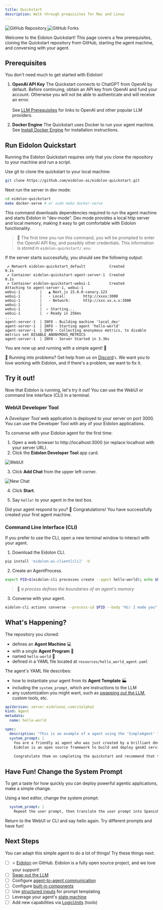 ```yaml
---
title: Quickstart
description: Walk through prequisites for Mac and Linux
---
```


<div>
  <a href="https://github.com/eidolon-ai/eidolon-quickstart">
    <img style="display: inline-block;" alt="GitHub Repository" src="https://img.shields.io/badge/eidolon-Quickstart-blue?style=flat&logo=github">
  </a>
  <a href="https://github.com/eidolon-ai/eidolon-quickstart/fork">
    <img style="display: inline-block;" alt="GitHub Forks" src="https://img.shields.io/badge/fork-grey?style=flat&logo=forgejo&logoColor=white">
  </a>
</div>

Welcome to the Eidolon Quickstart! This page covers a few prerequisites, cloning the Quickstart repository from GitHub, starting the agent machine, and conversing with your agent.

## Prerequisites

You don't need much to get started with Eidolon!

1. **OpenAI API Key**
The Quickstart connects to ChatGPT from OpenAI by default. Before continuing, obtain an API key from OpenAI and fund your account. Otherwise you will not be able to authenticate and will receive an error. <br><br>See [LLM Prerequisites](/docs/howto/authenticate_llm) for links to OpenAI and other popular LLM providers.

2. **Docker Engine**
The Quickstart uses Docker to run your agent machine. See <a href="https://docs.docker.com/engine/install/" target=_blank>Install Docker Engine</a> for installation instructions.

## Run Eidolon Quickstart

Running the Eidolon Quickstart requires only that you clone the repository to your machine and run a script.

Use git to clone the quickstart to your local machine:

```bash
git clone https://github.com/eidolon-ai/eidolon-quickstart.git
```

Next run the server in dev mode:

```bash
cd eidolon-quickstart
make docker-serve # or sudo make docker-serve
```

This command downloads dependencies required to run the agent machine and starts Eidolon in "dev-mode". Dev mode provides a local http server and local memory, making it easy to get comfortable with Eidolon functionality.

>🔎 The first time you run this command, you will be prompted to enter the OpenAI API Key, and possibly other credentials. This information is stored in `eidolon-quickstart/.env`.

If the server starts successfully, you should see the following output:

```text title=output
 ✔ Network eidolon-quickstart_default           Created                  0.1s 
 ✔ Container eidolon-quickstart-agent-server-1  Created                  0.1s 
 ✔ Container eidolon-quickstart-webui-1         Created
Attaching to agent-server-1, webui-1
webui-1         |   ▲ Next.js 15.0.0-canary.123
webui-1         |   - Local:        http://xxxx:3000
webui-1         |   - Network:      http://xxx.xx.x.x:3000
webui-1         | 
webui-1         |  ✓ Starting...
webui-1         |  ✓ Ready in 256ms
...
agent-server-1  | INFO - Building machine 'local_dev'
agent-server-1  | INFO - Starting agent 'hello-world'
agent-server-1  | INFO - Collecting anonymous metrics, to disable metrics set DISABLE_ANONYMOUS_METRICS
agent-server-1  | INFO - Server Started in 3.36s
```
You are now up and running with a simple agent! 🎉

🚨 Running into problems? Get help from us on <a href="https://discord.com/invite/6kVQrHpeqG" target=_blank>Discord</a> 📞. We want you to love working with Eidolon, and if there's a problem, we want to fix it.

## Try it out!

Now that Eidolon is running, let's try it out! You can use the WebUI or command line interface (CLI) in a terminal.

### WebUI Developer Tool

A _Developer Tool_ web application is deployed to your server on port 3000. You can use the Developer Tool with any of your Eidolon applications.

To converse with your Eidolon agent for the first time:

1. Open a web browser to http://localhost:3000 (or replace localhost with your server URL).
2. Click the **Eidolon Developer Tool** app card.

![WebUI](/src/content/images/eidolon-webui-developer-tools.png)

3. Click **Add Chat** from the upper left corner.

![New Chat](/src/content/images/eidolon-webui-new-chat.png)

4. Click **Start**.

5. Say `hello!` to your agent in the text box.

Did your agent respond to you? 🍾 Congratulations! You have successfully created your first agent machine. 

### Command Line Interface (CLI)

 If you prefer to use the CLI, open a new terminal window to interact with your agent.

1. Download the Eidolon CLI.
```bash
pip install 'eidolon-ai-client[cli]' -U
```

2. Create an AgentProcess.
```bash
export PID=$(eidolon-cli processes create --agent hello-world); echo $PID
```
>🔬 _a process defines the boundaries of an agent's memory_

3. Converse with your agent.
```bash
eidolon-cli actions converse --process-id $PID --body "Hi! I made you"
```
## What's Happening?

The repository you  cloned:

- defines an **Agent Machine** 💻 
- with a single **Agent Program** 🤖 
- named `hello-world` 👋
- defined in a YAML file located at `resources/hello_world_agent.yaml`

The agent's YAML file describes:

- how to instantiate your agent from its **Agent Template** 🏭
- including the `system_prompt`, which are instructions to the LLM 
- any customization you might want, such as [swapping out the LLM](/docs/howto/swap_llm), custom tools, etc.

```yaml title=resources/hello-world.yaml
apiVersion: server.eidolonai.com/v1alpha1
kind: Agent
metadata:
  name: hello-world

spec:
  description: "This is an example of a agent using the 'SimpleAgent' template."
  system_prompt: |
    You are a friendly ai agent who was just created by a brilliant developer getting started with Eidolon (great decision). You love emojis and use them liberally.
    Eidolon is an open source framework to build and deploy genAI services (like the one the user is currently interacting with).
    
    Congratulate them on completing the quickstart and recommend that they star the Eidolon [GitHub repoitory](https://eidolonai.com/) to show support and join the project's [discord](https://discord.com/invite/6kVQrHpeqG) for questions and feedback after your first message with them.
```

## Have Fun! Change the System Prompt

To get a taste for how quickly you can deploy powerful agentic applications, make a simple change.

Using a text editor, change the system prompt:

```yaml title=resources/hello-world.yaml
  system_prompt: |
    Repeat the user prompt, then translate the user prompt into Spanish.
```
Return to the WebUI or CLI and say hello again. Try different prompts and have fun!

## Next Steps
You can adapt this simple agent to do a lot of things! Try these things next.

- [ ] ⭐ [Eidolon](https://github.com/eidolon-ai/eidolon) on GitHub. Eidolon is a fully open source project, and we love your support!
- [ ] [Swap out the LLM](docs/howto/swap_llm)
- [ ] Configure [agent-to-agent communication](/docs/howto/communication)
- [ ] Configure [built-in components](/docs/howto/configure_builtins)
- [ ] Use [structured inputs](docs/components/agents/simpleagent#3-property-system_prompt) for prompt templating
- [ ] Leverage your agent's [state machine](/docs/components/agents/simpleagent#51-actiondefinition)
- [ ] Add new capabilities via [LogicUnits](/category/logicunit) (tools)
